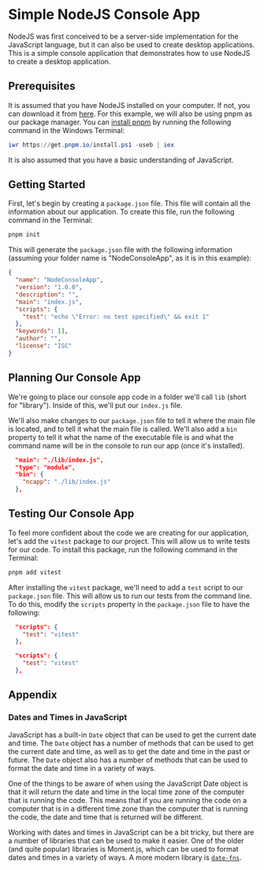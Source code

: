 # Simple NodeJS Console App

NodeJS was first conceived to be a server-side implementation for the JavaScript language, but it can also be used to create desktop applications. This is a simple console application that demonstrates how to use NodeJS to create a desktop application.

## Prerequisites

It is assumed that you have NodeJS installed on your computer. If not, you can download it from [here](https://nodejs.org/en/download/). For this example, we will also be using pnpm as our package manager. You can [install pnpm](https://pnpm.io/installation) by running the following command in the Windows Terminal:

```powershell
iwr https://get.pnpm.io/install.ps1 -useb | iex
```

 It is also assumed that you have a basic understanding of JavaScript.

## Getting Started

First, let's begin by creating a `package.json` file. This file will contain all the information about our application. To create this file, run the following command in the Terminal:

```powershell
pnpm init
```

This will generate the `package.json` file with the following information (assuming your folder name is "NodeConsoleApp", as it is in this example):

```json
{
  "name": "NodeConsoleApp",
  "version": "1.0.0",
  "description": "",
  "main": "index.js",
  "scripts": {
    "test": "echo \"Error: no test specified\" && exit 1"
  },
  "keywords": [],
  "author": "",
  "license": "ISC"
}
```

## Planning Our Console App

We're going to place our console app code in a folder we'll call `lib` (short for "library"). Inside of this, we'll put our `index.js` file.

We'll also make changes to our `package.json` file to tell it where the main file is located, and to tell it what the main file is called. We'll also add a `bin` property to tell it what the name of the executable file is and what the command name will be in the console to run our app (once it's installed).

```json
  "main": "./lib/index.js",
  "type": "module",
  "bin": {
    "ncapp": "./lib/index.js"
  },
```

## Testing Our Console App

To feel more confident about the code we are creating for our application, let's add the `vitest` package to our project. This will allow us to write tests for our code. To install this package, run the following command in the Terminal:

```powershell
pnpm add vitest
```

After installing the `vitest` package, we'll need to add a `test` script to our `package.json` file. This will allow us to run our tests from the command line. To do this, modify the `scripts` property in the `package.json` file to have the following:

```json
  "scripts": {
    "test": "vitest"
  },
```

```json
  "scripts": {
    "test": "vitest"
  },
```

## Appendix

### Dates and Times in JavaScript

JavaScript has a built-in `Date` object that can be used to get the current date and time. The `Date` object has a number of methods that can be used to get the current date and time, as well as to get the date and time in the past or future. The `Date` object also has a number of methods that can be used to format the date and time in a variety of ways.

One of the things to be aware of when using the JavaScript Date object is that it will return the date and time in the local time zone of the computer that is running the code. This means that if you are running the code on a computer that is in a different time zone than the computer that is running the code, the date and time that is returned will be different.

Working with dates and times in JavaScript can be a bit tricky, but there are a number of libraries that can be used to make it easier. One of the older (and quite popular) libraries is Moment.js, which can be used to format dates and times in a variety of ways. A more modern library is [`date-fns`](https://date-fns.org/).
